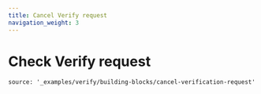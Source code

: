 ```yaml
---
title: Cancel Verify request
navigation_weight: 3
---
```


# Check Verify request

```tabbed_examples
source: '_examples/verify/building-blocks/cancel-verification-request'
```